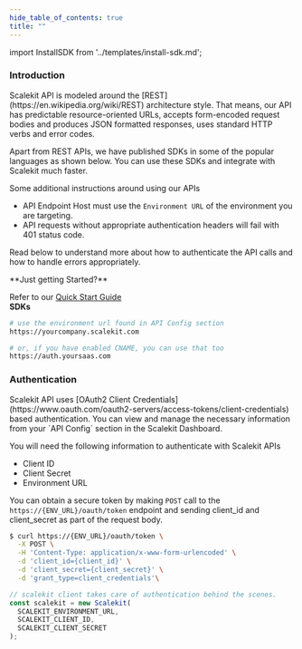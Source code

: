 ```yaml
---
hide_table_of_contents: true
title: ""
---
```


import InstallSDK from '../templates/install-sdk.md';

### Introduction

<div class="row section">
<div class="col col--6">
Scalekit API is modeled around the [REST](https://en.wikipedia.org/wiki/REST) architecture style. That means, our API has predictable resource-oriented URLs, accepts form-encoded request bodies and produces JSON formatted responses, uses standard HTTP verbs and error codes.

Apart from REST APIs, we have published SDKs in some of the popular languages as shown below. You can use these SDKs and integrate with Scalekit much faster.

Some additional instructions around using our APIs

- API Endpoint Host must use the `Environment URL` of the environment you are targeting.
- API requests without appropriate authentication headers will fail with 401 status code.

Read below to understand more about how to authenticate the API calls and how to handle errors appropriately.

</div>
<div class="col col--6">
**Just getting Started?**

Refer to our <a href="/" target="_blank">Quick Start Guide</a>
<br />
**SDKs**
<InstallSDK />

<CodeWithHeader title="API Server Endpoint">

```bash
# use the environment url found in API Config section
https://yourcompany.scalekit.com

# or, if you have enabled CNAME, you can use that too
https://auth.yoursaas.com

```

</CodeWithHeader>
</div>
</div>

### Authentication

<div class="row section">
    <div class="col col--6">
Scalekit API uses [OAuth2 Client Credentials](https://www.oauth.com/oauth2-servers/access-tokens/client-credentials) based authentication. You can view and manage the necessary information from your `API Config` section in the Scalekit Dashboard.

You will need the following information to authenticate with Scalekit APIs

- Client ID
- Client Secret
- Environment URL

You can obtain a secure token by making `POST` call to the `https://{ENV_URL}/oauth/token` endpoint and sending client_id and client_secret as part of the request body.
</div>
<div class="col col--6">

<Tabs groupId="tech-stack">
<TabItem value="curl" label="cURL">

```bash showLineNumbers
$ curl https://{ENV_URL}/oauth/token \
  -X POST \
  -H 'Content-Type: application/x-www-form-urlencoded' \
  -d 'client_id={client_id}' \
  -d 'client_secret={client_secret}' \
  -d 'grant_type=client_credentials'\
```

</TabItem>
<TabItem value="nodejs" label="Node.js">

```js showLineNumbers
// scalekit client takes care of authentication behind the scenes.
const scalekit = new Scalekit(
  SCALEKIT_ENVIRONMENT_URL,
  SCALEKIT_CLIENT_ID,
  SCALEKIT_CLIENT_SECRET
);
```

</TabItem>
<!-- <TabItem value="golang" label="Go">

```go
go get https://www.github.com/scalekit-inc/go-sdk
```

</TabItem> -->
</Tabs>

<CodeWithHeader title="Response">
```js showLineNumbers
{
  "access_token": "DCR5c8139165228a82e442445fe01c16",
  "token_type": "bearer",
  "expires_in": 1799
}
```
</CodeWithHeader>
</div>
</div>
#### Using Access Token
<div class="row section">
    <div class="col col--6">
The `access_token` is the OAuth access token you need to use for all subsequent API calls to Scalekit.\n\nTo make a request to one of our APIs, you need to include the access token in the Authorization header of the request as Bearer 'access_token'.

Please make sure that you keep your Client Secrets safely. Do not share your client secret in publicly accessible areas such as GitHub, client-side code, etc.

Refer to [this guide](/security/client-secrets) to understand some of the best practices around keeping client secrets secure.

Our SDKs will automatically handle the API authentication and error handling to make the job of using our APIs much easier for you.
</div>
<div class="col col--6">

```shell showLineNumbers
$ curl --request GET "https://{ENV_URL}/api/v1/organizations" \
-H "Content-Type: application/json" \
-H "Authorization: Bearer {access_token}"
```

</div>
</div>
### Error Handling

As mentioned earlier, Scalekit APIs return appropriate HTTP Status Codes along with the detailed error messages in case of invalid usage of APIs. In general:

- `200 or 201`: API request is successful
- `400`: The request was unacceptable, often due to missing a required parameter.
- `401`: Invalid Authentication Headers found in the request.
- `404`: Resource not found
- `429`: Too many requests hit the API too quickly. Retry the request after a cool-off period.
- `500 or 501 or 504`: Something went wrong at our end. However rare they are, we automatically log these requests for proactive support and fixing the underlying issue.

Along with HTTP Status Codes, we also respond with detailed error messages. An example error message for a 401 error is shown below.

```json
{
  "code": 16,
  "message": "Token empty",
  "details": [
    {
      "@type": "type.googleapis.com/scalekit.v1.errdetails.ErrorInfo",
      "error_code": "UNAUTHENTICATED"
    }
  ]
}
```

We strongly recommend you to handle errors gracefully while writing code using our SDKs.

### Single Sign-on {#tag/sso}

<div class="row section">
    <div class="col col--6">
        When you need one of your customers to login via Enterprise SSO, you can redirect them to Scalekit's Authorization URL with necessary details about the organization or the SSO connection. Scalekit will seamleslly deal with integrating with any Identity Provider and exchanges user information via SAML or OIDC or OAuth2.

        More details about the Single Sign-on flow is described <a href="/">here</a>
    </div>
    <div class="col col--6">
        <Endpoints category="sso" />
    </div>
</div>

#### Authorization URL {#tag/sso/get/oauth/authorize}

<div class="row section">
    <div class="col col--6">
Authorization URL initiates the Login flow with Scalekit.

Scalekit expects atleast one of the following parameters to be present. The parameters are used to determine the SSO connection used to Login in the user.

**organization_id** - ID of Organization. The user will be redirected to the SSO connection's identity provider configured for that organization.

**connection_id** - ID of the SSO connection. If the Connection's status is active, the user will be redirected to the SSO Connection's identity provider configured

**domain** - Email domain of the user. Domain should be mapped to an Organization. The SSO connection from the org would be used to login to the app.

<Parameters endpoint="/oauth/authorize" method="get" />

</div>
<div class="col col--6">
</div>
</div>

#### Token Endpoint {#tag/sso/get/oauth/token}

### Organization

#### List Organizations
